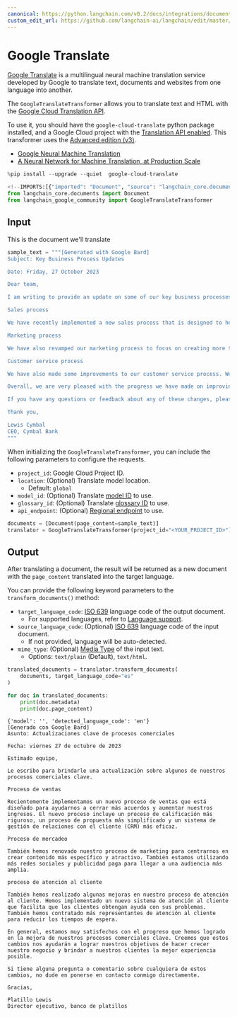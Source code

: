 ```yaml
---
canonical: https://python.langchain.com/v0.2/docs/integrations/document_transformers/google_translate/
custom_edit_url: https://github.com/langchain-ai/langchain/edit/master/docs/docs/integrations/document_transformers/google_translate.ipynb
---
```


# Google Translate

[Google Translate](https://translate.google.com/) is a multilingual neural machine translation service developed by Google to translate text, documents and websites from one language into another.

The `GoogleTranslateTransformer` allows you to translate text and HTML with the [Google Cloud Translation API](https://cloud.google.com/translate).

To use it, you should have the `google-cloud-translate` python package installed, and a Google Cloud project with the [Translation API enabled](https://cloud.google.com/translate/docs/setup). This transformer uses the [Advanced edition (v3)](https://cloud.google.com/translate/docs/intro-to-v3).

- [Google Neural Machine Translation](https://en.wikipedia.org/wiki/Google_Neural_Machine_Translation)
- [A Neural Network for Machine Translation, at Production Scale](https://blog.research.google/2016/09/a-neural-network-for-machine.html)


```python
%pip install --upgrade --quiet  google-cloud-translate
```


```python
<!--IMPORTS:[{"imported": "Document", "source": "langchain_core.documents", "docs": "https://api.python.langchain.com/en/latest/documents/langchain_core.documents.base.Document.html", "title": "Google Translate"}]-->
from langchain_core.documents import Document
from langchain_google_community import GoogleTranslateTransformer
```

## Input

This is the document we'll translate


```python
sample_text = """[Generated with Google Bard]
Subject: Key Business Process Updates

Date: Friday, 27 October 2023

Dear team,

I am writing to provide an update on some of our key business processes.

Sales process

We have recently implemented a new sales process that is designed to help us close more deals and grow our revenue. The new process includes a more rigorous qualification process, a more streamlined proposal process, and a more effective customer relationship management (CRM) system.

Marketing process

We have also revamped our marketing process to focus on creating more targeted and engaging content. We are also using more social media and paid advertising to reach a wider audience.

Customer service process

We have also made some improvements to our customer service process. We have implemented a new customer support system that makes it easier for customers to get help with their problems. We have also hired more customer support representatives to reduce wait times.

Overall, we are very pleased with the progress we have made on improving our key business processes. We believe that these changes will help us to achieve our goals of growing our business and providing our customers with the best possible experience.

If you have any questions or feedback about any of these changes, please feel free to contact me directly.

Thank you,

Lewis Cymbal
CEO, Cymbal Bank
"""
```

When initializing the `GoogleTranslateTransformer`, you can include the following parameters to configure the requests.

- `project_id`: Google Cloud Project ID.
- `location`: (Optional) Translate model location.
  - Default: `global` 
- `model_id`: (Optional) Translate [model ID][models] to use.
- `glossary_id`: (Optional) Translate [glossary ID][glossaries] to use.
- `api_endpoint`: (Optional) [Regional endpoint][endpoints] to use.

[models]: https://cloud.google.com/translate/docs/advanced/translating-text-v3#comparing-models
[glossaries]: https://cloud.google.com/translate/docs/advanced/glossary
[endpoints]: https://cloud.google.com/translate/docs/advanced/endpoints


```python
documents = [Document(page_content=sample_text)]
translator = GoogleTranslateTransformer(project_id="<YOUR_PROJECT_ID>")
```

## Output

After translating a document, the result will be returned as a new document with the `page_content` translated into the target language.

You can provide the following keyword parameters to the `transform_documents()` method:

- `target_language_code`: [ISO 639][iso-639] language code of the output document.
    - For supported languages, refer to [Language support][supported-languages].
- `source_language_code`: (Optional) [ISO 639][iso-639] language code of the input document.
    - If not provided, language will be auto-detected.
- `mime_type`: (Optional) [Media Type][media-type] of the input text.
    - Options: `text/plain` (Default), `text/html`.

[iso-639]: https://en.wikipedia.org/wiki/ISO_639
[supported-languages]: https://cloud.google.com/translate/docs/languages
[media-type]: https://en.wikipedia.org/wiki/Media_type


```python
translated_documents = translator.transform_documents(
    documents, target_language_code="es"
)
```


```python
for doc in translated_documents:
    print(doc.metadata)
    print(doc.page_content)
```
```output
{'model': '', 'detected_language_code': 'en'}
[Generado con Google Bard]
Asunto: Actualizaciones clave de procesos comerciales

Fecha: viernes 27 de octubre de 2023

Estimado equipo,

Le escribo para brindarle una actualización sobre algunos de nuestros procesos comerciales clave.

Proceso de ventas

Recientemente implementamos un nuevo proceso de ventas que está diseñado para ayudarnos a cerrar más acuerdos y aumentar nuestros ingresos. El nuevo proceso incluye un proceso de calificación más riguroso, un proceso de propuesta más simplificado y un sistema de gestión de relaciones con el cliente (CRM) más eficaz.

Proceso de mercadeo

También hemos renovado nuestro proceso de marketing para centrarnos en crear contenido más específico y atractivo. También estamos utilizando más redes sociales y publicidad paga para llegar a una audiencia más amplia.

proceso de atención al cliente

También hemos realizado algunas mejoras en nuestro proceso de atención al cliente. Hemos implementado un nuevo sistema de atención al cliente que facilita que los clientes obtengan ayuda con sus problemas. También hemos contratado más representantes de atención al cliente para reducir los tiempos de espera.

En general, estamos muy satisfechos con el progreso que hemos logrado en la mejora de nuestros procesos comerciales clave. Creemos que estos cambios nos ayudarán a lograr nuestros objetivos de hacer crecer nuestro negocio y brindar a nuestros clientes la mejor experiencia posible.

Si tiene alguna pregunta o comentario sobre cualquiera de estos cambios, no dude en ponerse en contacto conmigo directamente.

Gracias,

Platillo Lewis
Director ejecutivo, banco de platillos
```